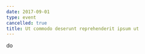 ```yaml
---
date: 2017-09-01
type: event
cancelled: true
title: Ut commodo deserunt reprehenderit ipsum ut
---
```

do